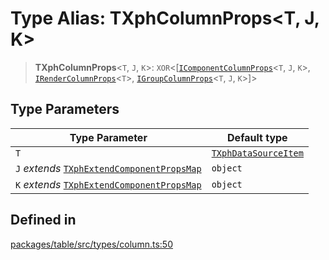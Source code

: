 # Type Alias: TXphColumnProps\<T, J, K\>

> **TXphColumnProps**\<`T`, `J`, `K`\>: `XOR`\<[[`IComponentColumnProps`](../interfaces/IComponentColumnProps.md)\<`T`, `J`, `K`\>, [`IRenderColumnProps`](../interfaces/IRenderColumnProps.md)\<`T`\>, [`IGroupColumnProps`](../interfaces/IGroupColumnProps.md)\<`T`, `J`, `K`\>]\>

## Type Parameters

| Type Parameter | Default type |
| ------ | ------ |
| `T` | [`TXphDataSourceItem`](TXphDataSourceItem.md) |
| `J` *extends* [`TXphExtendComponentPropsMap`](TXphExtendComponentPropsMap.md) | `object` |
| `K` *extends* [`TXphExtendComponentPropsMap`](TXphExtendComponentPropsMap.md) | `object` |

## Defined in

[packages/table/src/types/column.ts:50](https://github.com/XiaoPiHong/xph-crud/blob/f7338a40f5a813e6f1e401fd5222398dacf05e4d/packages/table/src/types/column.ts#L50)
